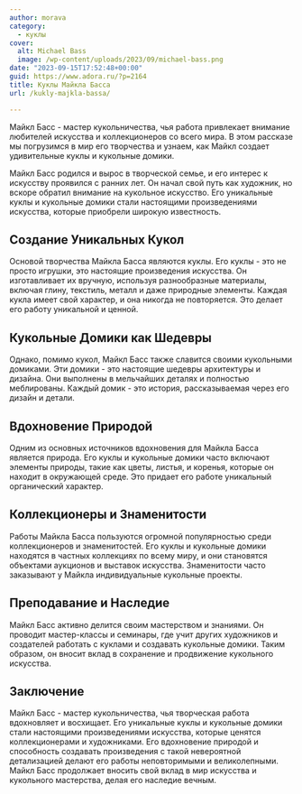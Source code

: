 ```yaml
---
author: morava
category:
  - куклы
cover:
  alt: Michael Bass
  image: /wp-content/uploads/2023/09/michael-bass.png
date: "2023-09-15T17:52:48+00:00"
guid: https://www.adora.ru/?p=2164
title: Куклы Майкла Басса
url: /kukly-majkla-bassa/

---
```

Майкл Басс \- мастер кукольничества, чья работа привлекает внимание любителей искусства и коллекционеров со всего мира. В этом рассказе мы погрузимся в мир его творчества и узнаем, как Майкл создает удивительные куклы и кукольные домики.

Майкл Басс родился и вырос в творческой семье, и его интерес к искусству проявился с ранних лет. Он начал свой путь как художник, но вскоре обратил внимание на кукольное искусство. Его уникальные куклы и кукольные домики стали настоящими произведениями искусства, которые приобрели широкую известность.

## **Создание Уникальных Кукол**

Основой творчества Майкла Басса являются куклы. Его куклы \- это не просто игрушки, это настоящие произведения искусства. Он изготавливает их вручную, используя разнообразные материалы, включая глину, текстиль, металл и даже природные элементы. Каждая кукла имеет свой характер, и она никогда не повторяется. Это делает его работу уникальной и ценной.

## **Кукольные Домики как Шедевры**

Однако, помимо кукол, Майкл Басс также славится своими кукольными домиками. Эти домики \- это настоящие шедевры архитектуры и дизайна. Они выполнены в мельчайших деталях и полностью меблированы. Каждый домик \- это история, рассказываемая через его дизайн и детали.

## **Вдохновение Природой**

Одним из основных источников вдохновения для Майкла Басса является природа. Его куклы и кукольные домики часто включают элементы природы, такие как цветы, листья, и коренья, которые он находит в окружающей среде. Это придает его работе уникальный органический характер.

## **Коллекционеры и Знаменитости**

Работы Майкла Басса пользуются огромной популярностью среди коллекционеров и знаменитостей. Его куклы и кукольные домики находятся в частных коллекциях по всему миру, и они становятся объектами аукционов и выставок искусства. Знаменитости часто заказывают у Майкла индивидуальные кукольные проекты.

## **Преподавание и Наследие**

Майкл Басс активно делится своим мастерством и знаниями. Он проводит мастер-классы и семинары, где учит других художников и создателей работать с куклами и создавать кукольные домики. Таким образом, он вносит вклад в сохранение и продвижение кукольного искусства.

## **Заключение**

Майкл Басс \- мастер кукольничества, чья творческая работа вдохновляет и восхищает. Его уникальные куклы и кукольные домики стали настоящими произведениями искусства, которые ценятся коллекционерами и художниками. Его вдохновение природой и способность создавать произведения с такой невероятной детализацией делают его работы неповторимыми и великолепными. Майкл Басс продолжает вносить свой вклад в мир искусства и кукольного мастерства, делая его наследие вечным.

